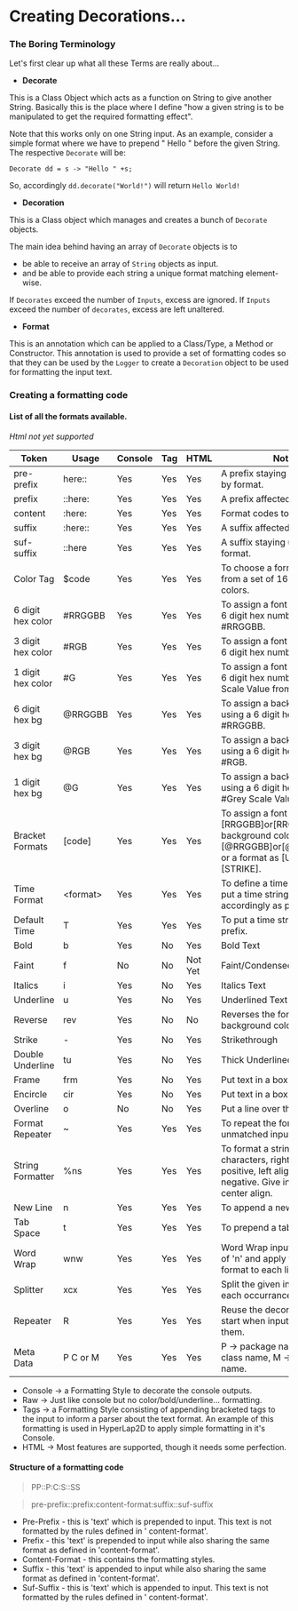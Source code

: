 # Creating Decorations...

### The Boring Terminology

Let's first clear up what all these Terms are really about...

* **Decorate**

This is a Class Object which acts as a function on String to give another String. Basically this is the place where I
define "how a given string is to be manipulated to get the required formatting effect".

Note that this works only on one String input. As an example, consider a simple format where we have to prepend "
Hello " before the given String. The respective
`Decorate` will be:

`Decorate dd = s -> "Hello " +s;`

So, accordingly `dd.decorate("World!")` will return `Hello World!`

* **Decoration**

This is a Class object which manages and creates a bunch of `Decorate` objects.

The main idea behind having an array of `Decorate` objects is to

* be able to receive an array of `String` objects as input.
* and be able to provide each string a unique format matching element-wise.

If `Decorates` exceed the number of `Inputs`, excess are ignored. If `Inputs` exceed the number of `decorates`, excess
are left unaltered.

* **Format**

This is an annotation which can be applied to a Class/Type, a Method or Constructor. This annotation is used to provide
a set of formatting codes so that they can be used by the `Logger`
to create a `Decoration` object to be used for formatting the input text.

### Creating a formatting code

#### List of all the formats available.

*Html not yet supported*

| Token             | Usage              | Console | Tag | HTML    | Note                                                                                                                            |
|-------------------|--------------------|---------|-----|---------|---------------------------------------------------------------------------------------------------------------------------------|
| pre-prefix        | here::             | Yes     | Yes | Yes     | A prefix staying unaffected by format.                                                                                          |
| prefix            | ::here:            | Yes     | Yes | Yes     | A prefix affected by format.                                                                                                    |
| content           | :here:             | Yes     | Yes | Yes     | Format codes to be put here.                                                                                                    |
| suffix            | :here::            | Yes     | Yes | Yes     | A suffix affected by format.                                                                                                    |
| suf-suffix        | ::here             | Yes     | Yes | Yes     | A suffix staying unaffected by format.                                                                                          |
| Color Tag         | $code              | Yes     | Yes | Yes     | To choose a format or color from a set of 16 predefined colors.                                                                 |
| 6 digit hex color | #RRGGBB            | Yes     | Yes | Yes     | To assign a font color using a 6 digit hex number as #RRGGBB.                                                                   |
| 3 digit hex color | #RGB               | Yes     | Yes | Yes     | To assign a font color using a 6 digit hex number as #RGB.                                                                      |
| 1 digit hex color | #G                 | Yes     | Yes | Yes     | To assign a font color using a 6 digit hex number as #Grey Scale Value from 0-F.                                                |
| 6 digit hex bg    | @RRGGBB            | Yes     | Yes | Yes     | To assign a background color using a 6 digit hex number as #RRGGBB.                                                             |
| 3 digit hex bg    | @RGB               | Yes     | Yes | Yes     | To assign a background color using a 6 digit hex number as #RGB.                                                                |
| 1 digit hex bg    | @G                 | Yes     | Yes | Yes     | To assign a background color using a 6 digit hex number as #Grey Scale Value from 0-F.                                          |
| Bracket Formats   | [code]             | Yes     | Yes | Yes     | To assign a font color as [RRGGBB]or[RRGGBBAA], background color as [@RRGGBB]or[@RRGGBBAA] or a format as [UNDERLINE],[STRIKE]. |
| Time Format       | &lt;format&gt;     | Yes     | Yes | Yes     | To define a time format and put a time string formatted accordingly as pre-prefix.                                              |
| Default Time      | T                  | Yes     | Yes | Yes     | To put a time string as pre-prefix.                                                                                             |
| Bold              | b                  | Yes     | No  | Yes     | Bold Text                                                                                                                       |
| Faint             | f                  | No      | No  | Not Yet | Faint/Condensed Text                                                                                                            |
| Italics           | i                  | Yes     | No  | Yes     | Italics Text                                                                                                                    |
| Underline         | u                  | Yes     | No  | Yes     | Underlined Text                                                                                                                 |
| Reverse           | rev                | Yes     | No  | No      | Reverses the font and background color                                                                                          |
| Strike            | -                  | Yes     | No  | Yes     | Strikethrough                                                                                                                   |
| Double Underline  | tu                 | Yes     | No  | Yes     | Thick Underlined Text                                                                                                           |
| Frame             | frm                | Yes     | No  | Yes     | Put text in a box                                                                                                               |
| Encircle          | cir                | Yes     | No  | Yes     | Put text in a box*                                                                                                              |
| Overline          | o                  | No      | No  | Yes     | Put a line over the text                                                                                                        |
| Format Repeater   | ~                  | Yes     | Yes | Yes     | To repeat the format for unmatched input strings.                                                                               |
| String Formatter  | %ns                | Yes     | Yes | Yes     | To format a string to fit 'n' characters, right aligned if positive, left aligned if negative. Give in a * for center align.    |
| New Line          | n                  | Yes     | Yes | Yes     | To append a new line.                                                                                                           |
| Tab Space         | t                  | Yes     | Yes | Yes     | To prepend a tab space                                                                                                          |
| Word Wrap         | wnw                | Yes     | Yes | Yes     | Word Wrap input to fit a width of 'n' and apply the same format to each line.                                                   |
| Splitter          | xcx                | Yes     | Yes | Yes     | Split the given input about each occurrance of 'c'.                                                                             |
| Repeater          | R                  | Yes     | Yes | Yes     | Reuse the decorators from start when input exceeds them.                                                                        |
| Meta Data         | P C or M           | Yes     | Yes | Yes     | P -> package name, C -> class name, M -> method name.                                                                           |


* Console -> a Formatting Style to decorate the console outputs.
* Raw -> Just like console but no color/bold/underline... formatting.
* Tags -> a Formatting Style consisting of appending bracketed tags to the input to inform a parser about the text
  format. An example of this formatting is used in HyperLap2D to apply simple formatting in it's Console.
* HTML -> Most features are supported, though it needs some perfection.

#### Structure of a formatting code

> PP::P:C:S::SS

> pre-prefix::prefix:content-format:suffix::suf-suffix

* Pre-Prefix - this is 'text' which is prepended to input. This text is not formatted by the rules defined in '
  content-format'.
* Prefix - this 'text' is prepended to input while also sharing the same format as defined in 'content-format'.
* Content-Format - this contains the formatting styles.
* Suffix - this 'text' is appended to input while also sharing the same format as defined in 'content-format'.
* Suf-Suffix - this is 'text' which is appended to input. This text is not formatted by the rules defined in '
  content-format'.
